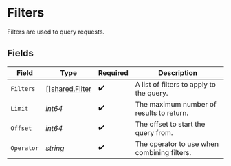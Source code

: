 # Filters

Filters are used to query requests.


## Fields

| Field                                            | Type                                             | Required                                         | Description                                      |
| ------------------------------------------------ | ------------------------------------------------ | ------------------------------------------------ | ------------------------------------------------ |
| `Filters`                                        | [][shared.Filter](../../models/shared/filter.md) | :heavy_check_mark:                               | A list of filters to apply to the query.         |
| `Limit`                                          | *int64*                                          | :heavy_check_mark:                               | The maximum number of results to return.         |
| `Offset`                                         | *int64*                                          | :heavy_check_mark:                               | The offset to start the query from.              |
| `Operator`                                       | *string*                                         | :heavy_check_mark:                               | The operator to use when combining filters.      |